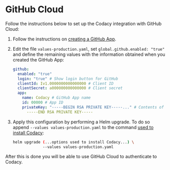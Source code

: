 # GitHub Cloud

Follow the instructions below to set up the Codacy integration with GitHub Cloud:

1.  Follow the instructions on [creating a GitHub App](create-github-app.md).

2.  Edit the file `values-production.yaml`, set `global.github.enabled: "true"` and define the remaining values with the information obtained when you created the GitHub App:

    ```yaml
    github:
      enabled: "true"
      login: "true" # Show login button for GitHub
      clientId: Iv1.0000000000000000 # Client ID
      clientSecret: a000000000000000 # Client secret
      app:
        name: Codacy # GitHub App name
        id: 00000 # App ID
        privateKey: "-----BEGIN RSA PRIVATE KEY-----..." # Contents of the .pem file with newlines removed
          -----END RSA PRIVATE KEY-----
    ```

3.  Apply this configuration by performing a Helm upgrade. To do so append `--values values-production.yaml` to the command [used to install Codacy](../../index.md#2-installing-codacy):

    ```bash
    helm upgrade (...options used to install Codacy...) \
                 --values values-production.yaml
    ```

After this is done you will be able to use GitHub Cloud to authenticate to Codacy.
